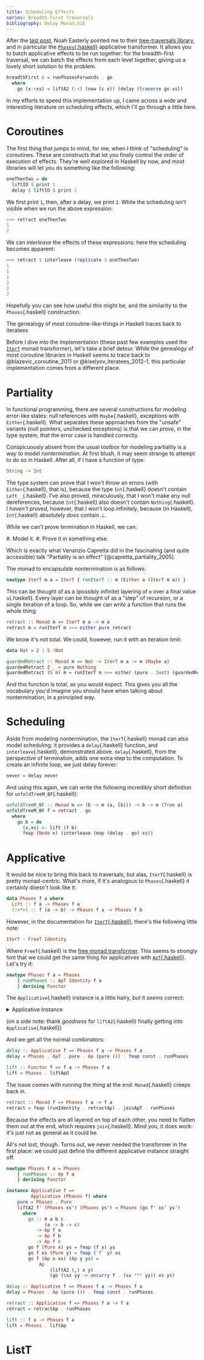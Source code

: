 ```yaml
---
title: Scheduling Effects
series: Breadth-First Traversals
bibliography: Delay Monad.bib
---
```


After the [last
post](2018-06-03-breadth-first-traversals-in-too-much-detail.html), Noah
Easterly pointed me to their [tree-traversals
library](https://hackage.haskell.org/package/tree-traversals), and in particular
the
[`Phases`{.haskell}](https://hackage.haskell.org/package/tree-traversals-0.1.0.0/docs/Control-Applicative-Phases.html#t:Phases)
applicative transformer. It allows you to batch applicative effects to be run
together: for the breadth-first traversal, we can batch the effects from each
level together, giving us a lovely short solution to the problem.

```haskell
breadthFirst c = runPhasesForwards . go
  where
    go (x:<xs) = liftA2 (:<) (now (c x)) (delay (traverse go xs))
```

In my efforts to speed this implementation up, I came across a wide and
interesting literature on scheduling effects, which I'll go through a little
here.

# Coroutines

The first thing that jumps to mind, for me, when I think of "scheduling" is
coroutines. These are constructs that let you finely control the order of
execution of effects. They're well explored in Haskell by now, and most
libraries will let you do something like the following:

```haskell
oneThenTwo = do
  liftIO $ print 1
  delay $ liftIO $ print 2
 ```

We first print `1`, then, after a delay, we print `2`. While the scheduling
isn't visible when we run the above expression:

```haskell
>>> retract oneThenTwo
1
2
```

We can *interleave* the effects of these expressions: here the scheduling
becomes apparent:

 ```haskell
>>> retract $ interleave (replicate 3 oneThenTwo)
1
1
1
2
2
2
```

Hopefully you can see how useful this might be, and the similarity to the
`Phases`{.haskell} construction.

The genealogy of most coroutine-like-things in Haskell traces back to iteratees 

Before I dive into the implementation (these past few examples used the
[`IterT`](http://hackage.haskell.org/package/free-5.0.2/docs/Control-Monad-Trans-Iter.html)
monad transformer), let's take a brief detour. While the genealogy of most
coroutine libraries in Haskell seems to trace back to @blazevic_coroutine_2011
or @kiselyov_iteratees_2012-1, this particular implementation comes from a
different place.

# Partiality

In functional programming, there are several constructions for modeling
error-like states: null references with `Maybe`{.haskell}, exceptions with
`Either`{.haskell}. What separates these approaches from the "unsafe" variants
(null pointers, unchecked exceptions) is that we can *prove*, in the type
system, that the error case is handled correctly.

Conspicuously absent from the usual toolbox for modeling partiality is a way to
model *nontermination*. At first blush, it may seem strange to attempt to do so
in Haskell. After all, if I have a function of type:

```haskell
String -> Int
```

The type system can prove that I won't throw an errors (with `Either`{.haskell},
that is), because the type `Int`{.haskell} doesn't contain `Left _`{.haskell}.
I've also proved, miraculously, that I won't make any null dereferences, because
`Int`{.haskell} also doesn't contain `Nothing`{.haskell}. I *haven't* proved,
however, that I won't loop infinitely, because (in Haskell), `Int`{.haskell}
absolutely *does* contain $\bot$.

While we can't prove termination in Haskell, we can:

#. Model it.
#. Prove it in something else.

Which is exactly what Venanzio Capretta did in the fascinating (and quite
accessible) talk "Partiality is an effect" [@capretta_partiality_2005].

The monad to encapsulate nontermination is as follows:

```haskell
newtype IterT m a = IterT { runIterT :: m (Either a (IterT m a)) }
```

This can be thought of as a (possibly infinite) layering of `m` over a final
value `a`{.haskell}. Every layer can be thought of as a "step" of recursion, or
a single iteration of a loop. So, while we can *write* a function that runs the
whole thing:

```haskell
retract :: Monad m => IterT m a -> m a
retract m = runIterT m >>= either pure retract
```

We know it's not total. We could, however, run it with an iteration limit:

```haskell
data Nat = Z | S !Nat

guardedRetract :: Monad m => Nat -> IterT m a -> m (Maybe a)
guardedRetract Z _ = pure Nothing
guardedRetract (S n) m = runIterT m >>= either (pure . Just) (guardedRetract n)
```

And this function is total, as you would expect. This gives you all the
vocabulary you'd imagine you should have when talking about nontermination, in a
principled way.

# Scheduling

Aside from modeling nontermination, the `IterT`{.haskell} monad can also model
scheduling: it provides a `delay`{.haskell} function, and
`interleave`{.haskell}, demonstrated above. `delay`{.haskell}, from the
perspective of termination, adds one extra step to the computation. To create an
infinite loop, we just delay forever:

```haskell
never = delay never
```

And using this again, we can write the following incredibly short definition for
`unfoldTreeM_BF`{.haskell}:

```haskell
unfoldTreeM_BF :: Monad m => (b -> m (a, [b])) -> b -> m (Tree a)
unfoldTreeM_BF f = retract . go
  where
    go b = do
      (x,xs) <- lift (f b)
      fmap (Node x) (interleave (map (delay . go) xs))
```

# Applicative

It would be nice to bring this back to traversals, but alas,
`IterT`{.haskell} is pretty monad-centric. What's more, if it's analogous to
`Phases`{.haskell} it certainly doesn't look like it:

```haskell
data Phases f a where
  Lift :: f a -> Phases f a
  (:<*>) :: f (a -> b) -> Phases f a -> Phases f b
```

However, in the documentation for
[`IterT`{.haskell}](http://hackage.haskell.org/package/free-5.0.2/docs/Control-Monad-Trans-Iter.html#t:IterT),
there's the following little note:

```haskell
IterT ~ FreeT Identity
```

Where `FreeT`{.haskell} is the [free monad
transformer](http://hackage.haskell.org/package/free-5.0.2/docs/Control-Monad-Trans-Free.html).
This seems to strongly hint that we could get the same thing for applicatives
with
[`ApT`{.haskell}](http://hackage.haskell.org/package/free-5.0.2/docs/Control-Applicative-Trans-Free.html).
Let's try it:

```haskell
newtype Phases f a = Phases
    { runPhases :: ApT Identity f a
    } deriving Functor
```

The `Applicative`{.haskell} instance is a little hairy, but it *seems* correct:

<details>
<summary>
Applicative Instance
</summary>
```haskell
instance Applicative f =>
         Applicative (Phases f) where
    pure = Phases . pure
    liftA2 f' (Phases (ApT xs')) (Phases (ApT ys')) =
        Phases (ApT (liftA2 (go f') xs' ys'))
      where
        go
            :: ∀ a b c.
               (a -> b -> c)
            -> ApF Identity f a
            -> ApF Identity f b
            -> ApF Identity f c
        go f (Pure x) ys = fmap (f x) ys
        go f xs (Pure y) = fmap (`f` y) xs
        go f (Ap x (ApT xs)) (Ap y (ApT ys)) =
            Ap
                (liftA2 (,) x y)
                (ApT (liftA2 (go (\xx yy -> uncurry f . (xx *** yy))) xs ys))
```
</details>

(on a side note: thank *goodness* for `liftA2`{.haskell} finally getting into
`Applicative`{.haskell})

And we get all the normal combinators:

```haskell
delay :: Applicative f => Phases f a -> Phases f a
delay = Phases . ApT . pure . Ap (pure ()) . fmap const . runPhases

lift :: Functor f => f a -> Phases f a
lift = Phases . liftApO
```

The issue comes with running the thing at the end: `Monad`{.haskell} creeps back
in.

```haskell
retract :: Monad f => Phases f a -> f a
retract = fmap (runIdentity . retractAp) . joinApT . runPhases
```

Because the effects are all layered on top of each other, you need to flatten
them out at the end, which requires `join`{.haskell}. Mind you, it does work:
it's just not as general as it could be.

All's not lost, though. Turns out, we never needed the transformer in the first
place: we could just define the different applicative instance straight off.

```haskell
newtype Phases f a = Phases
    { runPhases :: Ap f a
    } deriving Functor

instance Applicative f =>
         Applicative (Phases f) where
    pure = Phases . Pure
    liftA2 f' (Phases xs') (Phases ys') = Phases (go f' xs' ys')
      where
        go :: ∀ a b c.
              (a -> b -> c)
           -> Ap f a
           -> Ap f b
           -> Ap f c
        go f (Pure x) ys = fmap (f x) ys
        go f xs (Pure y) = fmap (`f` y) xs
        go f (Ap x xs) (Ap y ys) =
            Ap
                (liftA2 (,) x y)
                (go (\xx yy -> uncurry f . (xx *** yy)) xs ys)

delay :: Applicative f => Phases f a -> Phases f a
delay = Phases . Ap (pure ()) . fmap const . runPhases

retract :: Applicative f => Phases f a -> f a
retract = retractAp . runPhases

lift :: f a -> Phases f a
lift = Phases . liftAp
```

# ListT
